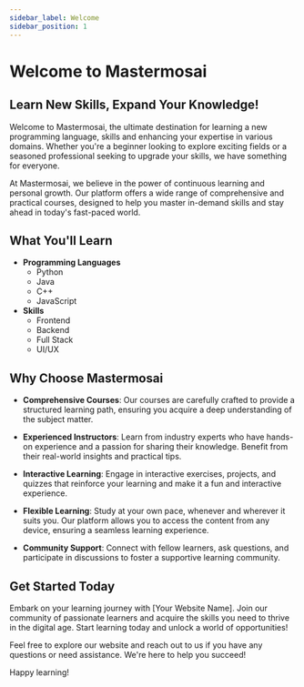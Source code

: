 ```yaml
---
sidebar_label: Welcome
sidebar_position: 1
---
```


# Welcome to Mastermosai

## Learn New Skills, Expand Your Knowledge!

Welcome to Mastermosai, the ultimate destination for learning a new programming language, skills and enhancing your expertise in various domains. Whether you're a beginner looking to explore exciting fields or a seasoned professional seeking to upgrade your skills, we have something for everyone.

At Mastermosai, we believe in the power of continuous learning and personal growth. Our platform offers a wide range of comprehensive and practical courses, designed to help you master in-demand skills and stay ahead in today's fast-paced world.

## What You'll Learn

- **Programming Languages**
  - Python
  - Java
  - C++
  - JavaScript
- **Skills**
  - Frontend
  - Backend
  - Full Stack
  - UI/UX

## Why Choose Mastermosai

- **Comprehensive Courses**: Our courses are carefully crafted to provide a structured learning path, ensuring you acquire a deep understanding of the subject matter.

- **Experienced Instructors**: Learn from industry experts who have hands-on experience and a passion for sharing their knowledge. Benefit from their real-world insights and practical tips.

- **Interactive Learning**: Engage in interactive exercises, projects, and quizzes that reinforce your learning and make it a fun and interactive experience.

- **Flexible Learning**: Study at your own pace, whenever and wherever it suits you. Our platform allows you to access the content from any device, ensuring a seamless learning experience.

- **Community Support**: Connect with fellow learners, ask questions, and participate in discussions to foster a supportive learning community.

## Get Started Today

Embark on your learning journey with [Your Website Name]. Join our community of passionate learners and acquire the skills you need to thrive in the digital age. Start learning today and unlock a world of opportunities!

Feel free to explore our website and reach out to us if you have any questions or need assistance. We're here to help you succeed!

Happy learning!
